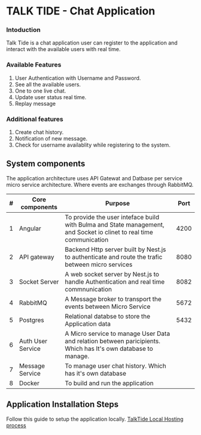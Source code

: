 # TALK TIDE - Chat Application

### Intoduction 
Talk Tide is a chat application user can register to the application and interact with the available users with real time. 

### Available Features

1. User Authentication with Username and Password.
2. See all the available users.
3. One to one live chat.
4. Update user status real time.
5. Replay message

### Additional features
1. Create chat history.
2. Notification of new message.
3. Check for username availablity while registering to the system.

## System components

The application architecture uses API Gatewat and Datbase per service micro service architecture. Where events are exchanges through RabbitMQ.

| #  |  Core components | Purpose                       |  Port   |
|----|------------------|-------------------------------|---------|
| 1  | Angular | To provide the user inteface build with Bulma and State management, and Socket io clinet to real time communication  | 4200 |
| 2  | API gateway | Backend Http server built by Nest.js to authenticate and route the trafic between micro services| 8080 |
| 3 | Socket Server | A web socket server by Nest.js to handle Authentication and real time commnunication| 8082 |
| 4 | RabbitMQ | A Message broker to transport the events between Micro Service | 5672 |
| 5 | Postgres | Relational databse to store the Application data | 5432 |
|6 | Auth User Service | A Micro service to manage User Data and relation between paricipients. Which has It's own database to manage. | |
| 7 | Message Service | To manage user chat history. Which has it's own database | |
| 8 | Docker | To build and run the application| |

## Application Installation Steps

Follow this guide to setup the application locally.
[TalkTide Local Hosting process](./docker/README.md)
